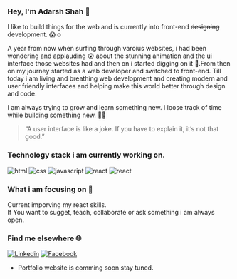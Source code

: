 ### Hey, I'm Adarsh Shah 👋

I like to build things for the web and is currently into front-end <del>designing</del> development. :scream::relaxed:

A year from now when surfing through varoius websites, i had been wondering and applauding :astonished: about the stunning animation and the ui interface those websites had and then on i started digging on it :runner:.From then on my journey started as a web developer and switched to front-end.
Till today i am living and breathing web development and creating modern and user friendly interfaces and helping make this world better through design and code.

I am always trying to grow and learn something new. I loose track of time while building something new. :muscle::dizzy:

> “A user interface is like a joke. If you have to explain it, it’s not that good.”

### Technology stack i am currently working on.
![html](https://img.shields.io/badge/HTML5-E34F26?style=for-the-badge&logo=html5&logoColor=white)
![css](https://img.shields.io/badge/CSS3-1572B6?style=for-the-badge&logo=css3&logoColor=white)
![javascript](https://img.shields.io/badge/JavaScript-F7DF1E?style=for-the-badge&logo=javascript&logoColor=black)
![react](https://img.shields.io/badge/React-20232A?style=for-the-badge&logo=react&logoColor=61DAFB)
![react](https://img.shields.io/badge/Firebase-000000?style=for-the-badge&logo=firebase&logoColor=FFA611)


### What i am focusing on :telescope:

Current imporving my react skills.<br />
If You want to sugget, teach, collaborate or ask something i am always open.

### Find me elsewhere :globe_with_meridians:
[![Linkedin](https://img.shields.io/badge/LinkedIn-0e76a8?style=for-the-badge&logo=linkedin&logoColor=white)](https://www.linkedin.com/in/adarsh-shah-0a696a14b/)
[![Facebook](https://img.shields.io/badge/Facebook-1877F2?style=for-the-badge&logo=facebook&logoColor=white)](https://www.facebook.com/adarsh.shah.94043/)

- Portfolio website is comming soon stay tuned.
